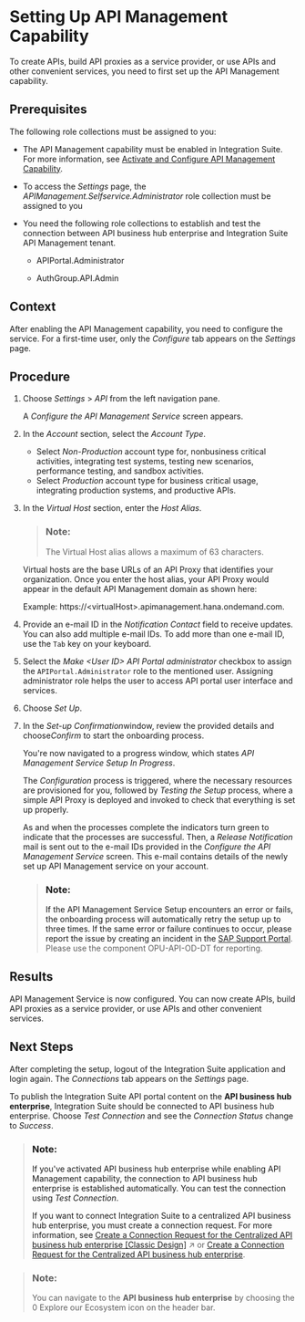 <!-- loiof34e86cafb274d4bbef725a610ed225d -->

<link rel="stylesheet" type="text/css" href="../css/sap-icons.css"/>

# Setting Up API Management Capability

To create APIs, build API proxies as a service provider, or use APIs and other convenient services, you need to first set up the API Management capability.



<a name="loiof34e86cafb274d4bbef725a610ed225d__prereq_cgz_q4r_b1c"/>

## Prerequisites

The following role collections must be assigned to you:

-   The API Management capability must be enabled in Integration Suite. For more information, see [Activate and Configure API Management Capability](../activate-and-configure-api-management-capability-f6eb433.md).

-   To access the *Settings* page, the *APIManagement.Selfservice.Administrator* role collection must be assigned to you

-   You need the following role collections to establish and test the connection between API business hub enterprise and Integration Suite API Management tenant.

    -   APIPortal.Administrator

    -   AuthGroup.API.Admin





<a name="loiof34e86cafb274d4bbef725a610ed225d__context_zzc_psj_ltb"/>

## Context

After enabling the API Management capability, you need to configure the service. For a first-time user, only the *Configure* tab appears on the *Settings* page.



## Procedure

1.  Choose *Settings* \> *API* from the left navigation pane.

    A *Configure the API Management Service* screen appears.

2.  In the *Account* section, select the *Account Type*.

    -   Select *Non-Production* account type for, nonbusiness critical activities, integrating test systems, testing new scenarios, performance testing, and sandbox activities.
    -   Select *Production* account type for business critical usage, integrating production systems, and productive APIs.

3.  In the *Virtual Host* section, enter the *Host Alias*.

    > ### Note:  
    > The Virtual Host alias allows a maximum of 63 characters.

    Virtual hosts are the base URLs of an API Proxy that identifies your organization. Once you enter the host alias, your API Proxy would appear in the default API Management domain as shown here:

    Example: https://<virtualHost\>.apimanagement.hana.ondemand.com.

4.  Provide an e-mail ID in the *Notification Contact* field to receive updates. You can also add multiple e-mail IDs. To add more than one e-mail ID, use the `Tab` key on your keyboard.

5.  Select the *Make <User ID\> API Portal administrator* checkbox to assign the `APIPortal.Administrator` role to the mentioned user. Assigning administrator role helps the user to access API portal user interface and services.

6.  Choose *Set Up*.

7.  In the *Set-up Confirmation*window, review the provided details and choose*Confirm* to start the onboarding process.

    You're now navigated to a progress window, which states *API Management Service Setup In Progress*.

    The *Configuration* process is triggered, where the necessary resources are provisioned for you, followed by *Testing the Setup* process, where a simple API Proxy is deployed and invoked to check that everything is set up properly.

    As and when the processes complete the indicators turn green to indicate that the processes are successful. Then, a *Release Notification* mail is sent out to the e-mail IDs provided in the *Configure the API Management Service* screen. This e-mail contains details of the newly set up API Management service on your account.

    > ### Note:  
    > If the API Management Service Setup encounters an error or fails, the onboarding process will automatically retry the setup up to three times. If the same error or failure continues to occur, please report the issue by creating an incident in the [SAP Support Portal](https://support.sap.com/en/index.html). Please use the component OPU-API-OD-DT for reporting.




<a name="loiof34e86cafb274d4bbef725a610ed225d__result_f22_2qj_ltb"/>

## Results

API Management Service is now configured. You can now create APIs, build API proxies as a service provider, or use APIs and other convenient services.



<a name="loiof34e86cafb274d4bbef725a610ed225d__postreq_u4y_l3k_ltb"/>

## Next Steps

After completing the setup, logout of the Integration Suite application and login again. The *Connections* tab appears on the *Settings* page.

To publish the Integration Suite API portal content on the **API business hub enterprise**, Integration Suite should be connected to API business hub enterprise. Choose *Test Connection* and see the *Connection Status* change to *Success*.

> ### Note:  
> If you've activated API business hub enterprise while enabling API Management capability, the connection to API business hub enterprise is established automatically. You can test the connection using *Test Connection*.
> 
> If you want to connect Integration Suite to a centralized API business hub enterprise, you must create a connection request. For more information, see [Create a Connection Request for the Centralized API business hub enterprise \[Classic Design\]](https://help.sap.com/viewer/de4066bb3f9240e3bfbcd5614e18c2f9/Cloud/en-US/02f7877360a64c6b8d853fed9b2d9cc6.html "To publish the API portal content on the API business hub enterprise, you must create a request to connect the API portal to the API business hub enterprise.") :arrow_upper_right: or [Create a Connection Request for the Centralized API business hub enterprise](../create-a-connection-request-for-the-centralized-api-business-hub-enterprise-c7bda8c.md).

> ### Note:  
> You can navigate to the **API business hub enterprise** by choosing the <span class="SAP-icons-V5"></span> Explore our Ecosystem icon on the header bar.

